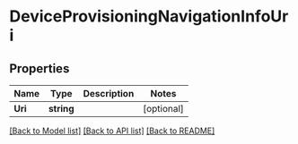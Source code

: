 # DeviceProvisioningNavigationInfoUri

## Properties

Name | Type | Description | Notes
------------ | ------------- | ------------- | -------------
**Uri** | **string** |  | [optional] 

[[Back to Model list]](../README.md#documentation-for-models) [[Back to API list]](../README.md#documentation-for-api-endpoints) [[Back to README]](../README.md)



